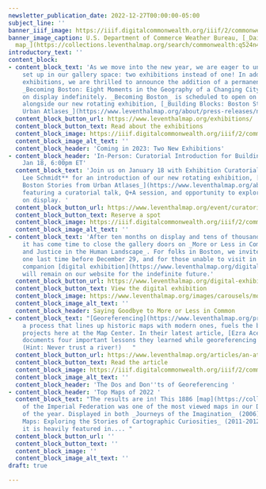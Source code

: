 ```yaml
---
newsletter_publication_date: 2022-12-27T00:00:00-05:00
subject_line: ''
banner_iiif_image: https://iiif.digitalcommonwealth.org/iiif/2/commonwealth:q524n4084/2531,583,5027,2690/full/0/default.jpg
banner_image_caption: U.S. Department of Commerce Weather Bureau, [_Daily weather
  map_](https://collections.leventhalmap.org/search/commonwealth:q524n407v) (1959)
introductory_text: ''
content_block:
- content_block_text: 'As we move into the new year, we are eager to unveil a new
    set up in our gallery space: two exhibitions instead of one! In addition to rotating
    exhibitions, we are thrilled to announce the addition of a permanent exhibition,
    _Becoming Boston: Eight Moments in the Geography of a Changing City,_ to remain
    on display indefinitely. _Becoming Boston_ is scheduled to open on January 13
    alongside our new rotating exhibition, [_Building Blocks: Boston Stories from
    Urban Atlases_](https://www.leventhalmap.org/about/press-releases/new-exhibition-building-blocks-boston-stories-from-urban-atlases-opens-at-leventhal-map-education-center-january-13-2023-1/)_._'
  content_block_button_url: https://www.leventhalmap.org/exhibitions/
  content_block_button_text: Read about the exhibitions
  content_block_image: https://iiif.digitalcommonwealth.org/iiif/2/commonwealth:x059cb115/712,130,8209,6182/full/0/default.jpg
  content_block_image_alt_text: ''
  content_block_header: 'Coming in 2023: Two New Exhibitions'
- content_block_header: 'In-Person: Curatorial Introduction for Building Blocks ·
    Jan 18, 6:00pm ET'
  content_block_text: 'Join us on January 18 with Exhibition Curatorial Fellow **Laura
    Lee Schmidt** for an introduction of our new rotating exhibition, [_Building Blocks:
    Boston Stories from Urban Atlases_](https://www.leventhalmap.org/about/press-releases/new-exhibition-building-blocks-boston-stories-from-urban-atlases-opens-at-leventhal-map-education-center-january-13-2023-1/),
    featuring a curatorial talk, Q+A session, and opportunity to explore the material
    on display. '
  content_block_button_url: https://www.leventhalmap.org/event/curatorial-introduction-to-building-blocks/
  content_block_button_text: Reserve a spot
  content_block_image: https://iiif.digitalcommonwealth.org/iiif/2/commonwealth:xp68kk89w/219,96,2377,1910/full/0/default.jpg
  content_block_image_alt_text: ''
- content_block_text: 'After ten months on display and tens of thousands of visitors,
    it has come time to close the gallery doors on _More or Less in Common: Environment
    and Justice in the Human Landscape_. For folks in Boston, we invite you to [visit](https://www.leventhalmap.org/exhibitions/visit/)
    one last time before December 29, and for those unable to visit in person, the
    companion [digital exhibition](https://www.leventhalmap.org/digital-exhibitions/more-or-less-in-common/)
    will remain on our website for the indefinite future.'
  content_block_button_url: https://www.leventhalmap.org/digital-exhibitions/more-or-less-in-common/
  content_block_button_text: View the digital exhibition
  content_block_image: https://www.leventhalmap.org/images/carousels/molic_gallery01.jpg
  content_block_image_alt_text: ''
  content_block_header: Saying Goodbye to More or Less in Common
- content_block_text: "[Georeferencing](https://www.leventhalmap.org/projects/digital-projects/georeferencing/),
    a process that lines up historic maps with modern ones, fuels the bulk of digital
    projects here at the Map Center. In their latest article, [Ezra Acevedo](https://www.leventhalmap.org/about/people/ezra-acevedo/)
    documents four important lessons they learned while georeferencing their hometown.
    (Hint: Never trust a river!)   "
  content_block_button_url: https://www.leventhalmap.org/articles/an-atlas-of-my-hometown-georeferencing-familiar-places/
  content_block_button_text: Read the article
  content_block_image: https://iiif.digitalcommonwealth.org/iiif/2/commonwealth:3f464t49b/2043,4164,1951,1704/full/0/default.jpg
  content_block_image_alt_text: ''
  content_block_header: 'The Dos and Don''ts of Georeferencing '
- content_block_header: 'Top Maps of 2022 '
  content_block_text: "The results are in! This 1886 [map](https://collections.leventhalmap.org/search/commonwealth:x633f896s)
    of the Imperial Federation was one of the most viewed maps in our Digital Collections
    of the year. Displayed in both _Journeys of the Imagination_ (2006) and _Unconventional
    Maps: Exploring the Stories of Cartographic Curiosities_ (2011-2012), \n\nCoincidentally,
    it is heavily featured in.... "
  content_block_button_url: ''
  content_block_button_text: ''
  content_block_image: ''
  content_block_image_alt_text: ''
draft: true

---
```

